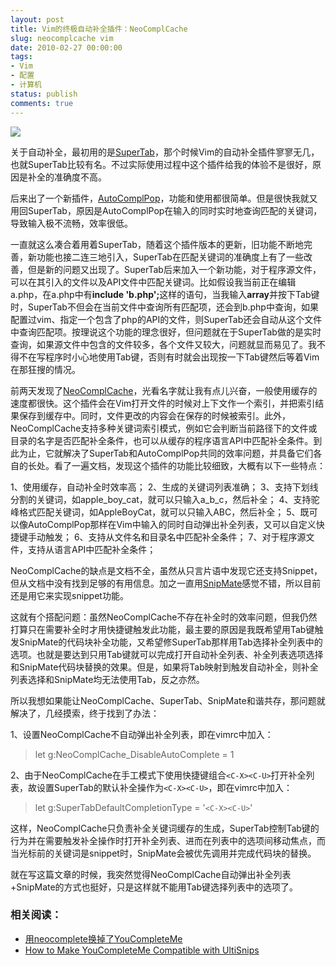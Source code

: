 ```yaml
---
layout: post
title: Vim的终极自动补全插件：NeoComplCache
slug: neocomplcache vim
date: 2010-02-27 00:00:00
tags:
- Vim
- 配置
- 计算机
status: publish
comments: true
---
```


![](http://lh3.ggpht.com/_ceUJ_lBTHzc/SaV494hGreI/AAAAAAAAAzY/xExf7CzGyv0/s800/the-mug-of-vi.jpg)

<p>关于自动补全，最初用的是<a href="http://www.vim.org/scripts/script.php?script_id=1643">SuperTab</a>，那个时候Vim的自动补全插件寥寥无几，也就SuperTab比较有名。不过实际使用过程中这个插件给我的体验不是很好，原因是补全的准确度不高。</p>

<p>后来出了一个新插件，<a href="http://www.vim.org/scripts/script.php?script_id=1879">AutoComplPop</a>，功能和使用都很简单。但是很快我就又用回SuperTab，原因是AutoComplPop在输入的同时实时地查询匹配的关键词，导致输入极不流畅，效率很低。</p>

<p>一直就这么凑合着用着SuperTab，随着这个插件版本的更新，旧功能不断地完善，新功能也接二连三地引入，SuperTab在匹配关键词的准确度上有了一些改善，但是新的问题又出现了。SuperTab后来加入一个新功能，对于程序源文件，可以在其引入的文件以及API文件中匹配关键词。比如假设我当前正在编辑a.php，在a.php中有<strong>include 'b.php';</strong>这样的语句，当我输入<strong>array</strong>并按下Tab键时，SuperTab不但会在当前文件中查询所有匹配项，还会到b.php中查询，如果配置过vim、指定一个包含了php的API的文件，则SuperTab还会自动从这个文件中查询匹配项。按理说这个功能的理念很好，但问题就在于SuperTab做的是实时查询，如果源文件中包含的文件较多，各个文件又较大，问题就显而易见了。我不得不在写程序时小心地使用Tab键，否则有时就会出现按一下Tab键然后等着Vim在那狂搜的情况。</p>

<p>前两天发现了<a href="http://www.vim.org/scripts/script.php?script_id=2620">NeoComplCache</a>，光看名字就让我有点儿兴奋，一般使用缓存的速度都很快。这个插件会在Vim打开文件的时候对上下文作一个索引，并把索引结果保存到缓存中。同时，文件更改的内容会在保存的时候被索引。此外，NeoComplCache支持多种关键词索引模式，例如它会判断当前路径下的文件或目录的名字是否匹配补全条件，也可以从缓存的程序语言API中匹配补全条件。到此为止，它就解决了SuperTab和AutoComplPop共同的效率问题，并具备它们各自的长处。看了一遍文档，发现这个插件的功能比较细致，大概有以下一些特点：</p>

<p>1、使用缓存，自动补全时效率高；
2、生成的关键词列表准确；
3、支持下划线分割的关键词，如apple_boy_cat，就可以只输入a_b_c，然后补全；
4、支持驼峰格式匹配关键词，如AppleBoyCat，就可以只输入ABC，然后补全；
5、既可以像AutoComplPop那样在Vim中输入的同时自动弹出补全列表，又可以自定义快捷键手动触发；
6、支持从文件名和目录名中匹配补全条件；
7、对于程序源文件，支持从语言API中匹配补全条件；</p>

<p>NeoComplCache的缺点是文档不全，虽然从只言片语中发现它还支持Snippet，但从文档中没有找到足够的有用信息。加之一直用<a href="http://www.vim.org/scripts/script.php?script_id=2540">SnipMate</a>感觉不错，所以目前还是用它来实现snippet功能。</p>

<p>这就有个搭配问题：虽然NeoComplCache不存在补全时的效率问题，但我仍然打算只在需要补全时才用快捷键触发此功能，最主要的原因是我既希望用Tab键触发SnipMate的代码块补全功能，又希望修SuperTab那样用Tab选择补全列表中的选项。也就是要达到只用Tab键就可以完成打开自动补全列表、补全列表选项选择和SnipMate代码块替换的效果。但是，如果将Tab映射到触发自动补全，则补全列表选择和SnipMate均无法使用Tab，反之亦然。</p>

<p>所以我想如果能让NeoComplCache、SuperTab、SnipMate和谐共存，那问题就解决了，几经摸索，终于找到了办法：</p>

<p>1、设置NeoComplCache不自动弹出补全列表，即在vimrc中加入：</p>

<blockquote>
  <p>let g:NeoComplCache_DisableAutoComplete = 1</p>
</blockquote>

<p>2、由于NeoComplCache在手工模式下使用快捷键组合<code>&lt;C-X&gt;&lt;C-U&gt;</code>打开补全列表，故设置SuperTab的默认补全操作为<code>&lt;C-X&gt;&lt;C-U&gt;</code>，即在vimrc中加入：</p>

<blockquote>
  <p>let g:SuperTabDefaultCompletionType = '<code>&lt;C-X&gt;&lt;C-U&gt;</code>'</p>
</blockquote>

<p>这样，NeoComplCache只负责补全关键词缓存的生成，SuperTab控制Tab键的行为并在需要触发补全操作时打开补全列表、进而在列表中的选项间移动焦点，而当光标前的关键词是snippet时，SnipMate会被优先调用并完成代码块的替换。</p>

<p>就在写这篇文章的时候，我突然觉得NeoComplCache自动弹出补全列表+SnipMate的方式也挺好，只是这样就不能用Tab键选择列表中的选项了。</p>

### 相关阅读：

* [用neocomplete换掉了YouCompleteMe](/post/replace-youcompleteme-with-neocomplete/)
* [How to Make YouCompleteMe Compatible with UltiSnips](/post/make-youcompleteme-ultisnips-compatible/)

